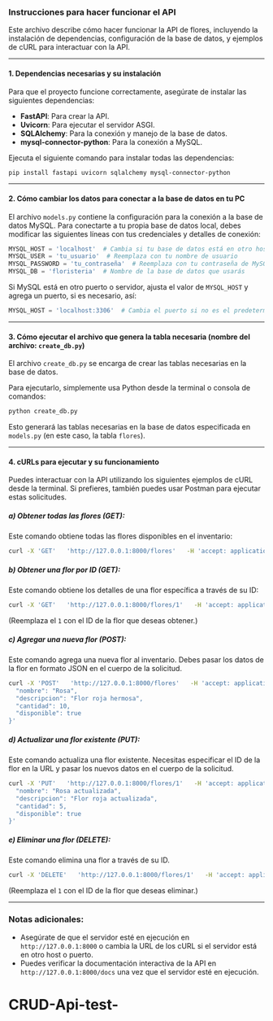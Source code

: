 
### Instrucciones para hacer funcionar el API

Este archivo describe cómo hacer funcionar la API de flores, incluyendo la instalación de dependencias, configuración de la base de datos, y ejemplos de cURL para interactuar con la API.

---

#### 1. **Dependencias necesarias y su instalación**

Para que el proyecto funcione correctamente, asegúrate de instalar las siguientes dependencias:

- **FastAPI**: Para crear la API.
- **Uvicorn**: Para ejecutar el servidor ASGI.
- **SQLAlchemy**: Para la conexión y manejo de la base de datos.
- **mysql-connector-python**: Para la conexión a MySQL.

Ejecuta el siguiente comando para instalar todas las dependencias:

```bash
pip install fastapi uvicorn sqlalchemy mysql-connector-python
```

---

#### 2. **Cómo cambiar los datos para conectar a la base de datos en tu PC**

El archivo `models.py` contiene la configuración para la conexión a la base de datos MySQL. Para conectarte a tu propia base de datos local, debes modificar las siguientes líneas con tus credenciales y detalles de conexión:

```python
MYSQL_HOST = 'localhost'  # Cambia si tu base de datos está en otro host
MYSQL_USER = 'tu_usuario'  # Reemplaza con tu nombre de usuario
MYSQL_PASSWORD = 'tu_contraseña'  # Reemplaza con tu contraseña de MySQL
MYSQL_DB = 'floristeria'  # Nombre de la base de datos que usarás
```

Si MySQL está en otro puerto o servidor, ajusta el valor de `MYSQL_HOST` y agrega un puerto, si es necesario, así:

```python
MYSQL_HOST = 'localhost:3306'  # Cambia el puerto si no es el predeterminado 3306
```

---

#### 3. **Cómo ejecutar el archivo que genera la tabla necesaria (nombre del archivo: `create_db.py`)**

El archivo `create_db.py` se encarga de crear las tablas necesarias en la base de datos.

Para ejecutarlo, simplemente usa Python desde la terminal o consola de comandos:

```bash
python create_db.py
```

Esto generará las tablas necesarias en la base de datos especificada en `models.py` (en este caso, la tabla `flores`).

---

#### 4. **cURLs para ejecutar y su funcionamiento**

Puedes interactuar con la API utilizando los siguientes ejemplos de cURL desde la terminal. Si prefieres, también puedes usar Postman para ejecutar estas solicitudes.

##### a) Obtener todas las flores (GET):

Este comando obtiene todas las flores disponibles en el inventario:

```bash
curl -X 'GET'   'http://127.0.0.1:8000/flores'   -H 'accept: application/json'
```

##### b) Obtener una flor por ID (GET):

Este comando obtiene los detalles de una flor específica a través de su ID:

```bash
curl -X 'GET'   'http://127.0.0.1:8000/flores/1'   -H 'accept: application/json'
```

(Reemplaza el `1` con el ID de la flor que deseas obtener.)

##### c) Agregar una nueva flor (POST):

Este comando agrega una nueva flor al inventario. Debes pasar los datos de la flor en formato JSON en el cuerpo de la solicitud.

```bash
curl -X 'POST'   'http://127.0.0.1:8000/flores'   -H 'accept: application/json'   -H 'Content-Type: application/json'   -d '{
  "nombre": "Rosa",
  "descripcion": "Flor roja hermosa",
  "cantidad": 10,
  "disponible": true
}'
```

##### d) Actualizar una flor existente (PUT):

Este comando actualiza una flor existente. Necesitas especificar el ID de la flor en la URL y pasar los nuevos datos en el cuerpo de la solicitud.

```bash
curl -X 'PUT'   'http://127.0.0.1:8000/flores/1'   -H 'accept: application/json'   -H 'Content-Type: application/json'   -d '{
  "nombre": "Rosa actualizada",
  "descripcion": "Flor roja actualizada",
  "cantidad": 5,
  "disponible": true
}'
```

##### e) Eliminar una flor (DELETE):

Este comando elimina una flor a través de su ID.

```bash
curl -X 'DELETE'   'http://127.0.0.1:8000/flores/1'   -H 'accept: application/json'
```

(Reemplaza el `1` con el ID de la flor que deseas eliminar.)

---

### Notas adicionales:
- Asegúrate de que el servidor esté en ejecución en `http://127.0.0.1:8000` o cambia la URL de los cURL si el servidor está en otro host o puerto.
- Puedes verificar la documentación interactiva de la API en `http://127.0.0.1:8000/docs` una vez que el servidor esté en ejecución.
# CRUD-Api-test-
